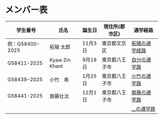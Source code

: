 # メンバー表

|学生番号|氏名|誕生日|現住所(郡市区)|通学経路|
|---|---|---|---|---|
|例：G58400-2025|拓殖 太郎|11月3日|東京都文京区|[拓殖の通学経路](route00.md)|
|G58411-2025|Kyaw Zin Khant|9月18日|東京都八王子市| [自分の通学路](route01.md)|
|G58439-2025|小竹　希|1月25日|東京都八王子市| [小竹の通学路](route02.md)|
|G58441-2025 |齋藤壮汰 |12月1日 | 東京都八王子市| [齋藤の通学路](route03.md)|
| | | | | [__の通学路](route04.md)|
